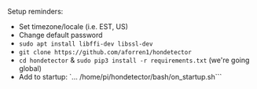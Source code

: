 Setup reminders:

 - Set timezone/locale (i.e. EST, US)
 - Change default password
 - `sudo apt install libffi-dev libssl-dev`
 - `git clone https://github.com/aforren1/hondetector`
 - `cd hondetector` & `sudo pip3 install -r requirements.txt` (we're going global)
 - Add to startup: `... /home/pi/hondetector/bash/on_startup.sh```
